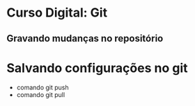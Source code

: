 # Curso Digital: Git

## Gravando mudanças no repositório

# Salvando configurações no git
* comando git push
* comando git pull
